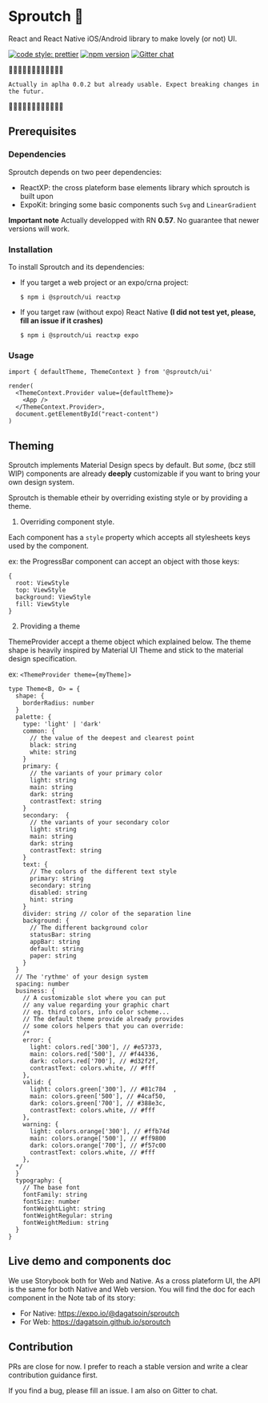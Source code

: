 # Sproutch :poop:

React and React Native iOS/Android library to make lovely (or not) UI.

[![code style: prettier](https://img.shields.io/badge/code_style-prettier-ff69b4.svg?style=flat-square)](https://github.com/prettier/prettier)
[![npm version](https://badge.fury.io/js/%40sproutch%2Fui.svg)](https://badge.fury.io/js/%40sproutch%2Fui)
[![Gitter chat](https://badges.gitter.im/sproutch/community.png)](https://gitter.im/sproutch/community?utm_source=share-link&utm_medium=link&utm_campaign=share-link)

:construction::construction::construction::construction::construction::construction::construction::construction::construction::construction::construction::construction:

`Actually in aplha 0.0.2 but already usable. Expect breaking changes in the futur.`

:construction::construction::construction::construction::construction::construction::construction::construction::construction::construction::construction::construction:

## Prerequisites

### Dependencies

Sproutch depends on two peer dependencies:
- ReactXP: the cross plateform base elements library which sproutch is built upon
- ExpoKit: bringing some basic components such `Svg` and `LinearGradient`

**Important note**
Actually developped with RN **0.57**. No guarantee that newer versions will work.

### Installation

To install Sproutch and its dependencies:
- If you target a web project or an expo/crna project:

  `$ npm i @sproutch/ui reactxp`

- If you target raw (without expo) React Native **(I did not test yet, please, fill an issue if it crashes)**

  `$ npm i @sproutch/ui reactxp expo`

### Usage

```tsx
import { defaultTheme, ThemeContext } from '@sproutch/ui'

render(
  <ThemeContext.Provider value={defaultTheme}>
    <App />
  </ThemeContext.Provider>,
  document.getElementById("react-content")
)
```

## Theming

Sproutch implements Material Design specs by default. But *some*, (bcz still WIP) components are already **deeply** customizable if you want to bring your own design system.

Sproutch is themable etheir by overriding existing style or by providing a theme.

1. Overriding component style.

Each component has a `style` property which accepts all stylesheets keys used by the component.

ex: the ProgressBar component can accept an object with those keys:

```tsx
{
  root: ViewStyle
  top: ViewStyle
  background: ViewStyle
  fill: ViewStyle
}
```

2. Providing a theme

ThemeProvider accept a theme object which explained below. The theme shape is heavily inspired by Material UI Theme and stick to the material design specification.

ex: `<ThemeProvider theme={myTheme]>`

```tsx
type Theme<B, O> = {
  shape: {
    borderRadius: number
  }
  palette: {
    type: 'light' | 'dark'
    common: {
      // the value of the deepest and clearest point
      black: string
      white: string
    }
    primary: {
      // the variants of your primary color
      light: string
      main: string
      dark: string
      contrastText: string
    }
    secondary:  {
      // the variants of your secondary color
      light: string
      main: string
      dark: string
      contrastText: string
    }
    text: {
      // The colors of the different text style
      primary: string
      secondary: string
      disabled: string
      hint: string
    }
    divider: string // color of the separation line
    background: {
      // The different background color
      statusBar: string
      appBar: string
      default: string
      paper: string
    }
  }
  // The 'rythme' of your design system
  spacing: number
  business: {
    // A customizable slot where you can put
    // any value regarding your graphic chart
    // eg. third colors, info color scheme...
    // The default theme provide already provides
    // some colors helpers that you can override:
    /*
    error: {
      light: colors.red['300'], // #e57373,
      main: colors.red['500'], // #f44336,
      dark: colors.red['700'], // #d32f2f,
      contrastText: colors.white, // #fff
    },
    valid: {
      light: colors.green['300'], // #81c784  ,
      main: colors.green['500'], // #4caf50,
      dark: colors.green['700'], // #388e3c,
      contrastText: colors.white, // #fff
    },
    warning: {
      light: colors.orange['300'], // #ffb74d
      main: colors.orange['500'], // #ff9800
      dark: colors.orange['700'], // #f57c00
      contrastText: colors.white, // #fff
    },
  */
  }
  typography: {
    // The base font
    fontFamily: string
    fontSize: number
    fontWeightLight: string
    fontWeightRegular: string
    fontWeightMedium: string
  }
}
```

## Live demo and components doc

We use Storybook both for Web and Native.
As a cross plateform UI, the API is the same for both Native and Web version. 
You will find the doc for each component in the Note tab of its story:
- For Native: https://expo.io/@dagatsoin/sproutch
- For Web: https://dagatsoin.github.io/sproutch

## Contribution

PRs are close for now. I prefer to reach a stable version and write a clear contribution guidance first.

If you find a bug, please fill an issue. I am also on Gitter to chat.


